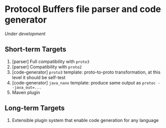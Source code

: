 Protocol Buffers file parser and code generator
===============================================

*Under development*

Short-term Targets
------------------

1. \[parser\] Full compatibility with `proto3`
2. \[parser\] Compatibility with `proto2`
3. \[code-generator\] `proto3` template: proto-to-proto transformation, at this level it should be self-test
4. \[code-generator\] `java_nano` template: produce same output as `protoc --java_out=...`
5. Maven plugin

Long-term Targets
-----------------

1. Extensible plugin system that enable code generation for any language
